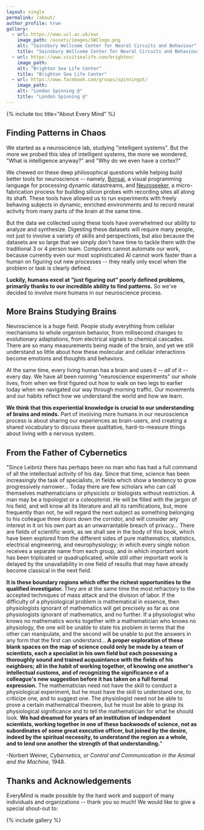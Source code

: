 ```yaml
---
layout: single
permalink: /about/
author_profile: true
gallery: 
  - url: https://www.ucl.ac.uk/swc
    image_path: /assets/images/SWClogo.png
    alt: "Sainsbury Wellcome Center for Neural Circuits and Behaviour"
    title: "Sainsbury Wellcome Center for Neural Circuits and Behaviour"
  - url: https://www.visitsealife.com/brighton/
    image_path:
    alt: "Brighton Sea Life Center"
    title: "Brighton Sea Life Center"
  - url: https://www.facebook.com/groups/spinningat/
    image_path: 
    alt: "London Spinning @"
    title: "London Spinning @"
---
```

{% include toc title="About Every Mind" %}

## Finding Patterns in Chaos

We started as a neuroscience lab, studying "intelligent systems". But the more we probed this idea of intelligent systems, the more we wondered, "What is intelligence anyway?" and "Why do we even have a cortex?"

We chewed on these deep philosophical questions while helping build better tools for neuroscience -- namely, [Bonsai](https://bitbucket.org/horizongir/bonsai), a visual programming language for processing dynamic datastreams, and [Neuroseeker](http://neuroseeker.eu/), a micro-fabrication process for building silicon probes with recording sites all along its shaft. These tools have allowed us to run experiments with freely behaving subjects in dynamic, enriched environments and to record neural activity from many parts of the brain at the same time. 

But the data we collected using these tools have overwhelmed our ability to analyze and synthesize. Digesting these datasets will require many people, not just to involve a variety of skills and perspectives, but also because the datasets are so large that we simply don't have time to tackle them with the traditional 3 or 4 person team. Computers cannot automate our work, because currently even our most sophisticated AI cannot work faster than a human on figuring out new processes -- they really only excel when the problem or task is clearly defined. 

**Luckily, humans excel at "just figuring out" poorly defined problems, primarily thanks to our incredible ability to find patterns.** So we've decided to involve more humans in our neuroscience process. 

## More Brains Studying Brains

Neuroscience is a huge field. People study everything from cellular mechanisms to whole organism behavior, from millisecond changes to evolutionary adaptations, from electrical signals to chemical cascades. There are so many measurements being made of the brain, and yet we still understand so little about how these molecular and cellular interactions become emotions and thoughts and behaviors. 

At the same time, every living human has a brain and uses it -- *all* of it -- every day. We have all been running "neuroscience experiments" our whole lives, from when we first figured out how to walk on two legs to earlier today when we navigated our way through morning traffic. Our movements and our habits reflect how we understand the world and how we learn. 

**We think that this experiential knowledge is crucial to our understanding of brains and minds.** Part of involving more humans in our neuroscience process is about sharing our experiences as brain-users, and creating a shared vocabulary to discuss these qualitative, hard-to-measure things about living with a nervous system. 

## From the Father of Cybernetics

"Since Leibniz there has perhaps been no man who has had a full command of all the intellectual activity of his day. Since that time, science has been increasingly the task of specialists, in fields which show a tendency to grow progressively narrower... Today there are few scholars who can call themselves mathematicians or physicists or biologists without restriction. A man may be a topologist or a coleopterist. He will be filled with the jargon of his field, and will know all its literature and all its ramifications, but, more frequently than not, he will regard the next subject as something belonging to his colleague three doors down the corridor, and will consider any interest in it on his own part as an unwarrantable breach of privacy... There are fields of scientific work, as we shall see in the body of this book, which have been explored from the different sides of pure mathematics, statistics, electrical engineering, and neurophysiology; in which every single notion receives a separate name from each group, and in which important work has been triplicated or quadruplicated, while still other important work is delayed by the unavailability in one field of results that may have already become classical in the next field.

**It is these boundary regions which offer the richest opportunities to the qualified investigator.** They are at the same time the most refractory to the accepted techniques of mass attack and the division of labor. If the difficulty of a physiological problem is mathematical in essence, then physiologists ignorant of mathematics will get precisely as far as one physiologists ignorant of mathematics, and no further. If a physiologist who knows no mathematics works together with a mathematician who knows no physiology, the one will be unable to state his problem in terms that the other can manipulate, and the second will be unable to put the answers in any form that the first can understand... **A proper exploration of these blank spaces on the map of science could only be made by a team of scientists, each a specialist in his own field but each possessing a thoroughly sound and trained acquaintance with the fields of his neighbors; all in the habit of working together, of knowing one another's intellectual customs, and of recognizing the significance e of a colleague's new suggestion before it has taken on a full formal expression.** The mathematician need not have the skill to conduct a physiological experiment, but he must have the skill to understand one, to criticize one, and to suggest one. The physiologist need not be able to prove a certain mathematical theorem, but he must be able to grasp its physiological significance and to tell the mathematician for what he should look. **We had dreamed for years of an institution of independent scientists, working together in one of these backwoods of science, not as subordinates of some great executive officer, but joined by the desire, indeed by the spiritual necessity, to understand the region as a whole, and to lend one another the strength of that understanding.**"

-Norbert Weiner, *Cybernetics, or Control and Communication in the Animal and the Machine*, 1948.

## Thanks and Acknowledgements

EveryMind is made possible by the hard work and support of many individuals and organizations -- thank you so much! We would like to give a special shout-out to: 

{% include gallery %}

